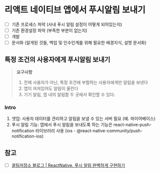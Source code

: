 # 리액트 네이티브 앱에서 푸시알림 보내기

- [ ] 기존 프로세스 파악 (사내 푸시 알림 설정이 어떻게 되어있는지)
- [ ] 기존 환경설정 파악 (부족한 부분이 없는지)
- [ ] 개발
- [ ] 문서화 (알게된 것들, 백업 및 인수인계를 위해 필요한 배경지식, 설명 문서화)

## 특정 조건의 사용자에게 푸시알림 보내기

> **요구사항**
>
> 1. 전체 사용자가 아닌, 특정 조건에 부합하는 사용자에게만 알림을 보낸다
> 2. 앱이 꺼져있어도 알림이 울린다
> 3. 기기 알림, 앱 내의 알림함 두 곳에서 확인할 수 있다.

### Intro

1. 셋업: 사용자 데이터를 관리하고 알림을 보낼 수 있는 서버 필요 (예. 파이어베이스)
2. 푸시 알림 기능: 앱에서 푸시 알림을 보내도록 하는 기능은 react-native-push-notification 라이브러리 사용 (ios - @react-native-community/push-notification-ios)

## 참고

- [ ] [꿀팀저장소 블로그 | ReactNative, 푸시 알림 완벽하게 구현하기](https://honeystorage.tistory.com/306)
